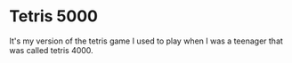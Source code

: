 # Tetris 5000
It's  my version of the tetris game I used to play when I was  a teenager that was called tetris 4000.
